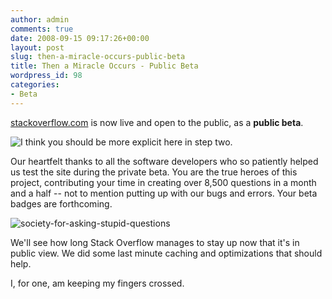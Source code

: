 ```yaml
---
author: admin
comments: true
date: 2008-09-15 09:17:26+00:00
layout: post
slug: then-a-miracle-occurs-public-beta
title: Then a Miracle Occurs - Public Beta
wordpress_id: 98
categories:
- Beta
---
```



[stackoverflow.com](http://stackoverflow.com) is now live and open to the public, as a **public beta**.



![I think you should be more explicit here in step two.](http://blog.stackoverflow.com/wp-content/uploads/then-a-miracle-occurs-cartoon.png)






Our heartfelt thanks to all the software developers who so patiently helped us test the site during the private beta. You are the true heroes of this project, contributing your time in creating over 8,500 questions in a month and a half -- not to mention putting up with our bugs and errors. Your beta badges are forthcoming.



![society-for-asking-stupid-questions](http://blog.stackoverflow.com/wp-content/uploads/stupid.jpg)



We'll see how long Stack Overflow manages to stay up now that it's in public view. We did some last minute caching and optimizations that should help.



I, for one, am keeping my fingers crossed.

